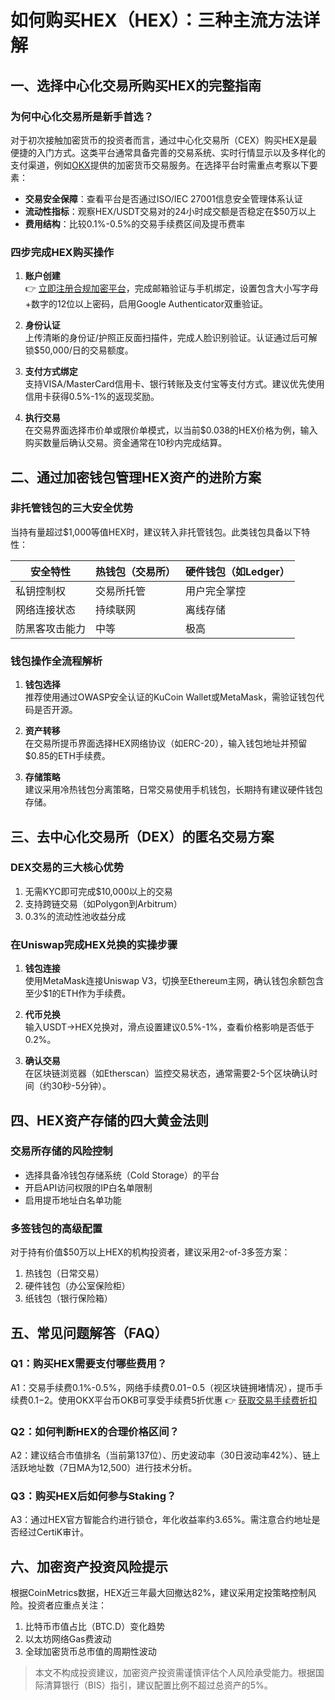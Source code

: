 # 如何购买HEX（HEX）：三种主流方法详解

## 一、选择中心化交易所购买HEX的完整指南
### 为何中心化交易所是新手首选？
对于初次接触加密货币的投资者而言，通过中心化交易所（CEX）购买HEX是最便捷的入门方式。这类平台通常具备完善的交易系统、实时行情显示以及多样化的支付渠道，例如[OKX](https://bit.ly/okx_welcome)提供的加密货币交易服务。在选择平台时需重点考察以下要素：

- **交易安全保障**：查看平台是否通过ISO/IEC 27001信息安全管理体系认证
- **流动性指标**：观察HEX/USDT交易对的24小时成交额是否稳定在$50万以上
- **费用结构**：比较0.1%-0.5%的交易手续费区间及提币费率

### 四步完成HEX购买操作
1. **账户创建**  
   👉 [立即注册合规加密平台](https://bit.ly/okx_welcome)，完成邮箱验证与手机绑定，设置包含大小写字母+数字的12位以上密码，启用Google Authenticator双重验证。

2. **身份认证**  
   上传清晰的身份证/护照正反面扫描件，完成人脸识别验证。认证通过后可解锁$50,000/日的交易额度。

3. **支付方式绑定**  
   支持VISA/MasterCard信用卡、银行转账及支付宝等支付方式。建议优先使用信用卡获得0.5%-1%的返现奖励。

4. **执行交易**  
   在交易界面选择市价单或限价单模式，以当前$0.038的HEX价格为例，输入购买数量后确认交易。资金通常在10秒内完成结算。

## 二、通过加密钱包管理HEX资产的进阶方案
### 非托管钱包的三大安全优势
当持有量超过$1,000等值HEX时，建议转入非托管钱包。此类钱包具备以下特性：

| 安全特性          | 热钱包（交易所） | 硬件钱包（如Ledger） |
|-------------------|------------------|------------------------|
| 私钥控制权        | 交易所托管       | 用户完全掌控           |
| 网络连接状态      | 持续联网         | 离线存储               |
| 防黑客攻击能力    | 中等             | 极高                   |

### 钱包操作全流程解析
1. **钱包选择**  
   推荐使用通过OWASP安全认证的KuCoin Wallet或MetaMask，需验证钱包代码是否开源。

2. **资产转移**  
   在交易所提币界面选择HEX网络协议（如ERC-20），输入钱包地址并预留$0.85的ETH手续费。

3. **存储策略**  
   建议采用冷热钱包分离策略，日常交易使用手机钱包，长期持有建议硬件钱包存储。

## 三、去中心化交易所（DEX）的匿名交易方案
### DEX交易的三大核心优势
1. 无需KYC即可完成$10,000以上的交易
2. 支持跨链交易（如Polygon到Arbitrum）
3. 0.3%的流动性池收益分成

### 在Uniswap完成HEX兑换的实操步骤
1. **钱包连接**  
   使用MetaMask连接Uniswap V3，切换至Ethereum主网，确认钱包余额包含至少$1的ETH作为手续费。

2. **代币兑换**  
   输入USDT→HEX兑换对，滑点设置建议0.5%-1%，查看价格影响是否低于0.2%。

3. **确认交易**  
   在区块链浏览器（如Etherscan）监控交易状态，通常需要2-5个区块确认时间（约30秒-5分钟）。

## 四、HEX资产存储的四大黄金法则
### 交易所存储的风险控制
- 选择具备冷钱包存储系统（Cold Storage）的平台
- 开启API访问权限的IP白名单限制
- 启用提币地址白名单功能

### 多签钱包的高级配置
对于持有价值$50万以上HEX的机构投资者，建议采用2-of-3多签方案：
1. 热钱包（日常交易）
2. 硬件钱包（办公室保险柜）
3. 纸钱包（银行保险箱）

## 五、常见问题解答（FAQ）
### Q1：购买HEX需要支付哪些费用？
A1：交易手续费0.1%-0.5%，网络手续费$0.01-$0.5（视区块链拥堵情况），提币手续费$0.1-$2。使用OKX平台币OKB可享受手续费5折优惠 👉 [获取交易手续费折扣](https://bit.ly/okx_welcome)

### Q2：如何判断HEX的合理价格区间？
A2：建议结合市值排名（当前第137位）、历史波动率（30日波动率42%）、链上活跃地址数（7日MA为12,500）进行技术分析。

### Q3：购买HEX后如何参与Staking？
A3：通过HEX官方智能合约进行锁仓，年化收益率约3.65%。需注意合约地址是否经过CertiK审计。

## 六、加密资产投资风险提示
根据CoinMetrics数据，HEX近三年最大回撤达82%，建议采用定投策略控制风险。投资者应重点关注：
1. 比特币市值占比（BTC.D）变化趋势
2. 以太坊网络Gas费波动
3. 全球加密货币总市值的周期性波动

> 本文不构成投资建议，加密资产投资需谨慎评估个人风险承受能力。根据国际清算银行（BIS）指引，建议配置比例不超过总资产的5%。